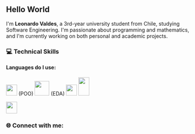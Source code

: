 ## Hello World
I'm **Leonardo Valdes**, a 3rd-year university student from Chile, studying Software Engineering. I'm passionate about programming and mathematics, and I'm currently working on both personal and academic projects.

### 💻 Technical Skills
#### Languages do I use:

<img src="https://github.com/user-attachments/assets/4a60990c-afd7-41e3-b477-223397f891a4" width="30" height="30"> (POO)
<img src="https://github.com/user-attachments/assets/c637f312-f21c-4c99-9fd9-406bc869d47b" width="40" height="40"> (EDA)
<img src="https://github.com/user-attachments/assets/13dabca1-bb92-4c53-b717-e59b69dfe150" width="30" height="30">
<img src="https://github.com/user-attachments/assets/41842e9f-b5d9-466d-b40b-e187824c8631" width="30" height="50">


<img src="https://github.com/user-attachments/assets/49e91cec-020b-4444-b2d4-d75c25bb5ae9" width="30" height="32">




### 🌐 Connect with me:



<!--
**therichleo/therichleo** is a ✨ _special_ ✨ repository because its `README.md` (this file) appears on your GitHub profile.

Here are some ideas to get you started:

- 🔭 I’m currently working on ...![JavaScript-logo](https://github.com/user-attachments/assets/993d11b5-b71b-42dc-94cb-1f4b6358e5b2)

- 🌱 I’m currently learning ...
- 👯 I’m looking to collaborate on ...
- 🤔 I’m looking for help with ...
- 💬 Ask me about ...
- 📫 How to reach me: ...
- 😄 Pronouns: ...
- ⚡ Fun fact: ...
-->
